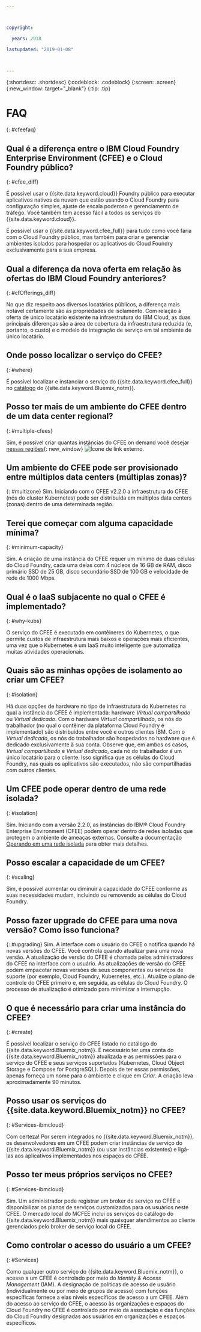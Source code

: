 ```yaml
---



copyright:

  years: 2018

lastupdated: "2019-01-08"



---
```


{:shortdesc: .shortdesc}
{:codeblock: .codeblock}
{:screen: .screen}
{:new_window: target="_blank"}
{:tip: .tip}

# FAQ
{: #cfeefaq}

## Qual é a diferença entre o IBM Cloud Foundry Enterprise Environment (CFEE) e o Cloud Foundry público?
{: #cfee_diff}

É possível usar o {{site.data.keyword.cloud}} Foundry público para executar aplicativos nativos da
nuvem que estão usando o Cloud Foundry para configuração simples, ajuste de escala poderoso e gerenciamento de tráfego. Você também tem acesso fácil a todos os serviços do {{site.data.keyword.cloud}}.

É possível usar o {{site.data.keyword.cfee_full}} para tudo como você faria com o Cloud Foundry público,
mas também para criar e gerenciar ambientes isolados para hospedar os aplicativos do Cloud Foundry exclusivamente para a
sua empresa.


## Qual a diferença da nova oferta em relação às ofertas do IBM Cloud Foundry anteriores?
{: #cfOfferings_diff}

No que diz respeito aos diversos locatários públicos, a diferença mais notável certamente são as
propriedades de isolamento. Com relação à oferta de único locatário existente na infraestrutura do IBM Cloud,
as duas principais diferenças são a área de cobertura da infraestrutura reduzida (e, portanto, o custo) e o
modelo de integração de serviço em tal ambiente de único locatário.

## Onde posso localizar o serviço do CFEE?
{: #where}

É possível localizar e instanciar o serviço do {{site.data.keyword.cfee_full}} no [catálogo](https://cloud.ibm.com/catalog) do {{site.data.keyword.Bluemix_notm}}.

## Posso ter mais de um ambiente do CFEE dentro de um data center regional?
{: #multiple-cfees}

Sim, é possível criar quantas instâncias do CFEE on demand você desejar
[nessas
regiões](https://dev.console.test.cloud.ibm.com/docs/cloud-foundry/index.html#provisioning-targets){: new_window} ![Ícone
de link externo](../icons/launch-glyph.svg "Ícone de link externo").

## Um ambiente do CFEE pode ser provisionado entre múltiplos data centers (múltiplas zonas)?
{: #multizone}
Sim. Iniciando com o CFEE v2.2.0 a infraestrutura do CFEE (nós do cluster Kubernetes) pode ser distribuída em múltiplos data centers (zonas) dentro de uma determinada região. 

## Terei que começar com alguma capacidade mínima?
{: #minimum-capacity}

Sim. A criação de uma instância do CFEE requer um mínimo de duas células do Cloud Foundry, cada uma delas com 4
núcleos de 16 GB de RAM, disco primário SSD de 25 GB, disco secundário SSD de 100 GB e velocidade de rede de 1000 Mbps.

## Qual é o IaaS subjacente no qual o CFEE é implementado?
{: #why-kubs}

O serviço do CFEE é executado em contêineres do Kubernetes, o que permite custos de infraestrutura mais baixos e
operações mais eficientes, uma vez que o Kubernetes é um IaaS muito inteligente que automatiza muitas atividades
operacionais. 

## Quais são as minhas opções de isolamento ao criar um CFEE?
{: #isolation}

Há duas opções de hardware no tipo de infraestrutura do Kubernetes na qual a instância do CFEE é implementada:
hardware _Virtual compartilhado_ ou _Virtual dedicado_. Com o hardware _Virtual compartilhado_, os nós do trabalhador (no qual o contêiner da plataforma Cloud Foundry é implementado) são
distribuídos entre você e outros clientes IBM.  Com o _Virtual dedicado_, os nós do trabalhador são
hospedados no hardware que é dedicado exclusivamente à sua conta.  Observe que, em ambos os casos, _Virtual
compartilhado_ e _Virtual dedicado_, cada nó do trabalhador é um único locatário para o cliente.  Isso significa que as células do Cloud Foundry, nas quais os aplicativos são executados, não são compartilhadas com
outros clientes.

## Um CFEE pode operar dentro de uma rede isolada?
{: #isolation}

Sim. Iniciando com a versão 2.2.0, as instâncias do IBM® Cloud Foundry Enterprise Environment (CFEE) podem operar dentro de redes isoladas que protegem o ambiente de ameaças externas. Consulte a documentação [Operando em uma rede isolada](https://cloud.ibm.com/docs/cloud-foundry?topic=cloud-foundry-isolated-network#isolated-network) para obter mais detalhes.

## Posso escalar a capacidade de um CFEE?
{: #scaling}

Sim, é possível aumentar ou diminuir a capacidade do CFEE conforme as suas necessidades mudam,
incluindo ou removendo as células do Cloud Foundry.

## Posso fazer upgrade do CFEE para uma nova versão? Como isso funciona?
{: #upgrading}
Sim. A interface com o usuário do CFEE o notifica quando há novas versões do CFEE.  Você controla quando atualizar para uma
nova versão. A atualização de versão do CFEE é chamada pelos administradores do CFEE na interface com o usuário. As
atualizações de versão do CFEE podem empacotar novas versões de seus componentes ou serviços de suporte (por exemplo, Cloud
Foundry, Kubernetes, etc.).  Atualize o plano de controle do CFEE primeiro e, em seguida, as células do Cloud Foundry.  O
processo de atualização é otimizado para minimizar a interrupção.

## O que é necessário para criar uma instância do CFEE?
{: #create}

É possível localizar o serviço do CFEE listado no catálogo do {{site.data.keyword.Bluemix_notm}}.  É
necessário ter uma conta do {{site.data.keyword.Bluemix_notm}} atualizada e as permissões para o
serviço do CFEE e seus serviços suportados (Kubernetes, Cloud Object Storage e Compose for PostgreSQL).  Depois de ter
essas permissões, apenas forneça um nome para o ambiente e clique em _Criar_.  A criação leva
aproximadamente 90 minutos.

## Posso usar os serviços do {{site.data.keyword.Bluemix_notm}} no CFEE?
{: #Services-ibmcloud}

Com certeza!  Por serem integrados no {{site.data.keyword.Bluemix_notm}}, os desenvolvedores em um CFEE
podem criar instâncias de serviço do {{site.data.keyword.Bluemix_notm}} (ou usar instâncias existentes) e
ligá-las aos aplicativos implementados nos espaços do CFEE.

## Posso ter meus próprios serviços no CFEE?
{: #Services-ibmcloud}

Sim.  Um administrador pode registrar um broker de serviço no CFEE e disponibilizar os planos de serviços
customizados para os usuários neste CFEE.  O mercado local do MCFEE inclui os serviços do catálogo do
{{site.data.keyword.Bluemix_notm}} mais quaisquer atendimentos ao cliente gerenciados pelo broker de
serviço local do CFEE.

## Como controlar o acesso do usuário a um CFEE?
{: #Services}

Como qualquer outro serviço do {{site.data.keyword.Bluemix_notm}}, o acesso a um CFEE é controlado por meio
do _Identity & Access Management_ (IAM). A designação de políticas de acesso de usuário
(individualmente ou por meio de grupos de acesso) com funções específicas fornece a elas níveis específicos de acesso a um CFEE.  Além do acesso ao serviço do CFEE, o acesso às organizações e espaços do Cloud Foundry no CFEE é controlado por meio da
associação e das funções do Cloud Foundry designadas aos usuários em organizações e espaços específicos.

